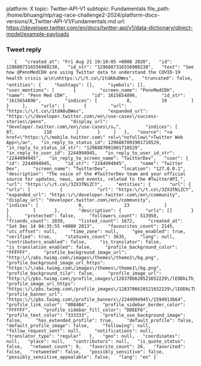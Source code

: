 platform: X
topic: Twitter-API-V1
subtopic: Fundamentals
file_path: /home/bhuang/nlp/rag-race-challenge2-2024/platform-docs-versions/X_Twitter-API-V1/Fundamentals.md
url: https://developer.twitter.com/en/docs/twitter-api/v1/data-dictionary/object-model/example-payloads


### Tweet reply

      `{   "created_at": "Fri Aug 21 19:10:05 +0000 2020",   "id": 1296887316556980230,   "id_str": "1296887316556980230",   "text": "See how @PennMedCDH are using Twitter data to understand the COVID-19 health crisis 📊\n\nhttps:\/\/t.co\/1tdA8uDWes",   "truncated": false,   "entities": {     "hashtags": [],     "symbols": [],     "user_mentions": [       {         "screen_name": "PennMedCDH",         "name": "Penn Med CDH",         "id": 1615654896,         "id_str": "1615654896",         "indices": [           8,           19         ]       }     ],     "urls": [       {         "url": "https:\/\/t.co\/1tdA8uDWes",         "expanded_url": "https:\/\/developer.twitter.com\/en\/use-cases\/success-stories\/penn",         "display_url": "developer.twitter.com\/en\/use-cases\/s…",         "indices": [           87,           110         ]       }     ]   },   "source": "<a href=\"https:\/\/mobile.twitter.com\" rel=\"nofollow\">Twitter Web App<\/a>",   "in_reply_to_status_id": 1296887091901718529,   "in_reply_to_status_id_str": "1296887091901718529",   "in_reply_to_user_id": 2244994945,   "in_reply_to_user_id_str": "2244994945",   "in_reply_to_screen_name": "TwitterDev",   "user": {     "id": 2244994945,     "id_str": "2244994945",     "name": "Twitter Dev",     "screen_name": "TwitterDev",     "location": "127.0.0.1",     "description": "The voice of the #TwitterDev team and your official source for updates, news, and events, related to the #TwitterAPI.",     "url": "https:\/\/t.co\/3ZX3TNiZCY",     "entities": {       "url": {         "urls": [           {             "url": "https:\/\/t.co\/3ZX3TNiZCY",             "expanded_url": "https:\/\/developer.twitter.com\/en\/community",             "display_url": "developer.twitter.com\/en\/community",             "indices": [               0,               23             ]           }         ]       },       "description": {         "urls": []       }     },     "protected": false,     "followers_count": 513958,     "friends_count": 2039,     "listed_count": 1672,     "created_at": "Sat Dec 14 04:35:55 +0000 2013",     "favourites_count": 2145,     "utc_offset": null,     "time_zone": null,     "geo_enabled": true,     "verified": true,     "statuses_count": 3635,     "lang": null,     "contributors_enabled": false,     "is_translator": false,     "is_translation_enabled": false,     "profile_background_color": "FFFFFF",     "profile_background_image_url": "http:\/\/abs.twimg.com\/images\/themes\/theme1\/bg.png",     "profile_background_image_url_https": "https:\/\/abs.twimg.com\/images\/themes\/theme1\/bg.png",     "profile_background_tile": false,     "profile_image_url": "http:\/\/pbs.twimg.com\/profile_images\/1283786620521652229\/lEODkLTh_normal.jpg",     "profile_image_url_https": "https:\/\/pbs.twimg.com\/profile_images\/1283786620521652229\/lEODkLTh_normal.jpg",     "profile_banner_url": "https:\/\/pbs.twimg.com\/profile_banners\/2244994945\/1594913664",     "profile_link_color": "0084B4",     "profile_sidebar_border_color": "FFFFFF",     "profile_sidebar_fill_color": "DDEEF6",     "profile_text_color": "333333",     "profile_use_background_image": false,     "has_extended_profile": true,     "default_profile": false,     "default_profile_image": false,     "following": null,     "follow_request_sent": null,     "notifications": null,     "translator_type": "regular"   },   "geo": null,   "coordinates": null,   "place": null,   "contributors": null,   "is_quote_status": false,   "retweet_count": 9,   "favorite_count": 26,   "favorited": false,   "retweeted": false,   "possibly_sensitive": false,   "possibly_sensitive_appealable": false,   "lang": "en" }`